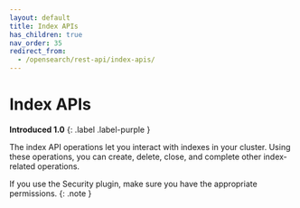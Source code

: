 ```yaml
---
layout: default
title: Index APIs
has_children: true
nav_order: 35
redirect_from:
  - /opensearch/rest-api/index-apis/
---
```


# Index APIs

**Introduced 1.0**
{: .label .label-purple }

The index API operations let you interact with indexes in your cluster. Using these operations, you can create, delete, close, and complete other index-related operations.

If you use the Security plugin, make sure you have the appropriate permissions.
{: .note }
